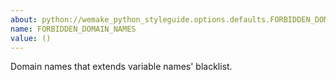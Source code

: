 ```yaml
---
about: python://wemake_python_styleguide.options.defaults.FORBIDDEN_DOMAIN_NAMES
name: FORBIDDEN_DOMAIN_NAMES
value: ()
---
```


Domain names that extends variable names' blacklist.